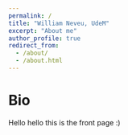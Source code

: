 ```yaml
---
permalink: /
title: "William Neveu, UdeM"
excerpt: "About me"
author_profile: true
redirect_from: 
  - /about/
  - /about.html
---
```

Bio
======
Hello hello this is the front page :)


